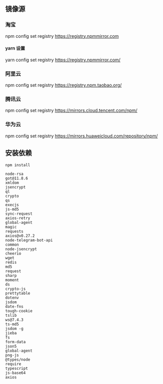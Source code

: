 ## 镜像源

### 淘宝

npm config set registry https://registry.npmmirror.com

#### yarn 设置
yarn config set registry https://registry.npmmirror.com/

### 阿里云
npm config set registry https://registry.npm.taobao.org/

### 腾讯云
npm config set registry https://mirrors.cloud.tencent.com/npm/

### 华为云
npm config set registry https://mirrors.huaweicloud.com/repository/npm/

## 安装依赖

```
npm install
```

```
node-rsa
got@11.8.6
xmldom
jsencrypt
ql
crypto
qs
execjs
js-md5
sync-request
axios-retry
global-agent
magic
requests
axios@v0.27.2
node-telegram-bot-api
common
node-jsencrypt
cheerio
wget
redis
md5
request
sharp
moment
ds
crypto-js
prettytable
dotenv
jsdom
date-fns
tough-cookie
tslib
ws@7.4.3
ts-md5
jsdom -g
jieba
fs
form-data
json5
global-agent
png-js
@types/node
require
typescript
js-base64
axios
```